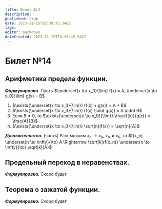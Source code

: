 ```yaml
---
title: Билет №14
description: 
published: true
date: 2023-11-15T10:39:45.340Z
tags: 
editor: markdown
dateCreated: 2023-11-15T10:39:45.340Z
---
```


# Билет №14

## Арифметика предела функции.
***Формулировка.***
Пусть $\underset{x \to x_0}{\lim} f(x) = A, \underset{x \to x_0}{\lim} g(x) = B$

1) $\exists{\underset{x \to x_0}{\lim}} (f(x) + g(x)) = A + B$
2) $\exists{\underset{x \to x_0}{\lim}} (f(x) \cdot g(x)) = A \cdot B$
3) Если $B \neq 0$, то $\exists{\underset{x \to x_0}{\lim}} \frac{f(x)}{g(x)} = \frac{A}{B}$
4) $\exists{\underset{x \to x_0}{\lim}} \sqrt[n]{f(x)} = \sqrt[n]{A}$

***Доказательство.*** (часть)
Рассмотрим $x_n \to x_0$, $x_n \neq x_0$, то
$f(x_n) \underset{n \to \infty}{\to} A \Rightarrow \sqrt[k]{f(x_n)} \underset{n \to \infty}{\to} \sqrt[k]{A}$

## Предельный переход в неравенствах.
***Формулировка.***
Скоро будет

## Теорема о зажатой функции. 
***Формулировка.***
Скоро будет
